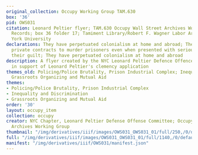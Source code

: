 ```yaml
---
original_collection: Occupy Working Group TAM.630
box: '36'
pid: OWS031
citation: Leonard Peltier flyer; TAM.630 Occupy Wall Street Archives Working Group
  Records; box 36 folder 17; Tamiment Library/Robert F. Wagner Labor Archives, New
  York University
declarations: They have perpetuated colonialism at home and abroad; They have accepted
  private contracts to murder prisoners even when presented with serious doubts about
  their guilt; They have perpetuated colonialism at home and abroad
description: A flyer created by the NYC Leonard Peltier Defence Offence Committee
  in support of Leonard Peltier's clemency application
themes_old: Policing/Police Brutality, Prison Industrial Complex; Inequality and Discrimination;
  Grassroots Organizing and Mutual Aid
themes:
- Policing/Police Brutality, Prison Industrial Complex
- Inequality and Discrimination
- Grassroots Organizing and Mutual Aid
order: '30'
layout: occupy_item
collection: occupy
creator: NYC Chapter, Leonard Peltier Defense Offense Committee; Occupy Wall Street
  Archives Working Group
thumbnail: "/img/derivatives/iiif/images/OWS031_OWS031_01/full/250,/0/default.jpg"
full: "/img/derivatives/iiif/images/OWS031_OWS031_01/full/1140,/0/default.jpg"
manifest: "/img/derivatives/iiif/OWS031/manifest.json"
---
```

